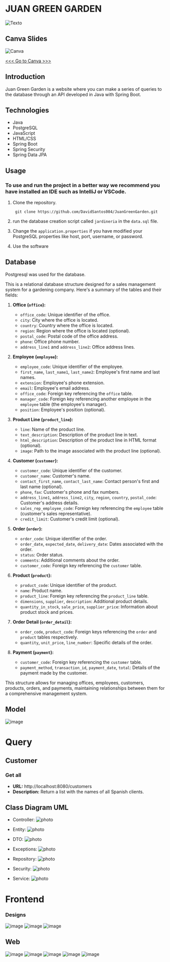 # JUAN GREEN GARDEN

![Texto](/readme/web/img_%20(4).png)

## Canva Slides

![Canva](/readme/web/canva.png)

[<<< Go to Canva >>>](https://www.canva.com/design/DAGBBig-gVM/6NbJrNKyqOj712aN3KMehw/edit?utm_content=DAGBBig-gVM&utm_campaign=designshare&utm_medium=link2&utm_source=sharebutton)



## Introduction
Juan Green Garden is a website where you can make a series of queries to the database through an API developed in Java with Spring Boot.

## Technologies

- Java
- PostgreSQL
- JavaScript
- HTML/CSS
- Spring Boot
- Spring Security
- Spring Data JPA


## Usage
### To use and run the project in a better way we recommend you have installed an IDE such as IntelliJ or VSCode.

1. Clone the repository.

        git clone https://github.com/DavidSantos004/JuanGreenGarden.git


2. run the database creation script called `jardineria` in the `data.sql` file.

3. Change the  `application.properties` if you have modified your PostgreSQL properties like host, port, username, or password.

4. Use the software

## Database

Postgresql was used for the database.

This is a relational database structure designed for a sales management system for a gardening company. Here's a summary of the tables and their fields:

1. **Office (`office`):**
   - `office_code`: Unique identifier of the office.
   - `city`: City where the office is located.
   - `country`: Country where the office is located.
   - `region`: Region where the office is located (optional).
   - `postal_code`: Postal code of the office address.
   - `phone`: Office phone number.
   - `address_line1` and `address_line2`: Office address lines.

2. **Employee (`employee`):**
   - `employee_code`: Unique identifier of the employee.
   - `first_name`, `last_name1`, `last_name2`: Employee's first name and last names.
   - `extension`: Employee's phone extension.
   - `email`: Employee's email address.
   - `office_code`: Foreign key referencing the `office` table.
   - `manager_code`: Foreign key referencing another employee in the `employee` table (the employee's manager).
   - `position`: Employee's position (optional).

3. **Product Line (`product_line`):**
   - `line`: Name of the product line.
   - `text_description`: Description of the product line in text.
   - `html_description`: Description of the product line in HTML format (optional).
   - `image`: Path to the image associated with the product line (optional).

4. **Customer (`customer`):**
   - `customer_code`: Unique identifier of the customer.
   - `customer_name`: Customer's name.
   - `contact_first_name`, `contact_last_name`: Contact person's first and last name (optional).
   - `phone`, `fax`: Customer's phone and fax numbers.
   - `address_line1`, `address_line2`, `city`, `region`, `country`, `postal_code`: Customer's address details.
   - `sales_rep_employee_code`: Foreign key referencing the `employee` table (customer's sales representative).
   - `credit_limit`: Customer's credit limit (optional).

5. **Order (`order`):**
   - `order_code`: Unique identifier of the order.
   - `order_date`, `expected_date`, `delivery_date`: Dates associated with the order.
   - `status`: Order status.
   - `comments`: Additional comments about the order.
   - `customer_code`: Foreign key referencing the `customer` table.

6. **Product (`product`):**
   - `product_code`: Unique identifier of the product.
   - `name`: Product name.
   - `product_line`: Foreign key referencing the `product_line` table.
   - `dimensions`, `supplier`, `description`: Additional product details.
   - `quantity_in_stock`, `sale_price`, `supplier_price`: Information about product stock and prices.

7. **Order Detail (`order_detail`):**
   - `order_code`, `product_code`: Foreign keys referencing the `order` and `product` tables respectively.
   - `quantity`, `unit_price`, `line_number`: Specific details of the order.

8. **Payment (`payment`):**
   - `customer_code`: Foreign key referencing the `customer` table.
   - `payment_method`, `transaction_id`, `payment_date`, `total`: Details of the payment made by the customer.

This structure allows for managing offices, employees, customers, products, orders, and payments, maintaining relationships between them for a comprehensive management system.

## Model

![image](/readme/database/Diagrama%20SQL.png)



# Query

## Customer
### Get all
- **URL:** http://localhost:8080/customers
- **Description:** Return a list with the names of all Spanish clients.





## Class Diagram UML

* Controller: 
![photo](/readme/uml/Controller.png)

* Entity: 
![photo](/readme/uml/Entity.png)

* DTO: 
![photo](/readme/uml/DTO.png)

* Exceptions: 
![photo](/readme/uml/Exceptions.png)

* Repository: 
![photo](/readme/uml/Repository.png)

* Security: 
![photo](/readme/uml/Security.png)

* Service: 
![photo](/readme/uml/Service.png)

<!-- * Complete UML:  -->
<!-- ![photo](/readme/uml/TodoUML.png) -->



# Frontend

###  Designs

![image](/readme/bct/LOGIN.png)
![image](/readme/bct/QUERY.png)
![image](/readme/bct/QUERIS.png)



## Web
![image](/readme/web/img_%20(4).png)
![image](/readme/web/img_%20(3).png)
![image](/readme/web/img_%20(1).png)
![image](/readme/web/img_%20(2).png)
![image](/readme/web/img_%20(7).png)


